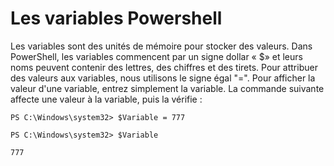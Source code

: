# Les variables Powershell

Les variables sont des unités de mémoire pour stocker des valeurs. Dans PowerShell, les variables commencent par un signe dollar « $» et leurs noms peuvent contenir des lettres, des chiffres et des tirets. Pour attribuer des valeurs aux variables, nous utilisons le signe égal "=". Pour afficher la valeur d'une variable, entrez simplement la variable. La commande suivante affecte une valeur à la variable, puis la vérifie : 

```
PS C:\Windows\system32> $Variable = 777 

PS C:\Windows\system32> $Variable 

777 
```
